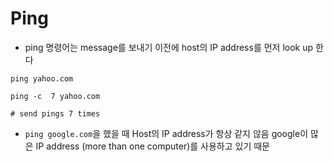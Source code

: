 # Ping

- ping 명령어는 message를 보내기 이전에 host의 IP address를 먼저 look up 한다
```
ping yahoo.com
```

```
ping -c  7 yahoo.com

# send pings 7 times
```

- `ping google.com`을 했을 때 Host의 IP address가 항상 같지 않음
  google이 많은 IP address (more than one computer)를 사용하고 있기 때문